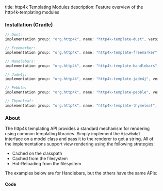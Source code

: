 title: http4k Templating Modules
description: Feature overview of the http4k-templating modules

### Installation (Gradle)

```groovy
// Dust: 
implementation group: "org.http4k", name: "http4k-template-dust", version: "4.3.2.2"

// Freemarker: 
implementation group: "org.http4k", name: "http4k-template-freemarker", version: "4.3.2.2"

// Handlebars: 
implementation group: "org.http4k", name: "http4k-template-handlebars", version: "4.3.2.2"

// Jade4j: 
implementation group: "org.http4k", name: "http4k-template-jade4j", version: "4.3.2.2"

// Pebble: 
implementation group: "org.http4k", name: "http4k-template-pebble", version: "4.3.2.2"

// Thymeleaf: 
implementation group: "org.http4k", name: "http4k-template-thymeleaf", version: "4.3.2.2"
```

### About
The http4k templating API provides a standard mechanism for rendering using common templating libraries. Simply implement the `ViewModel` interface on a model class and pass it to the renderer to get a string. All of the implementations support view rendering using the following strategies:

* Cached on the classpath
* Cached from the filesystem
* Hot-Reloading from the filesystem

The examples below are for Handlebars, but the others have the same APIs:

#### Code  [<img class="octocat"/>](https://github.com/http4k/http4k/blob/master/src/docs/guide/modules/templating/example.kt)

<script src="https://gist-it.appspot.com/https://github.com/http4k/http4k/blob/master/src/docs/guide/modules/templating/example.kt"></script>

[http4k]: https://http4k.org
